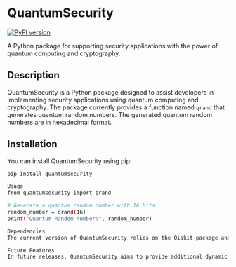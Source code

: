 # QuantumSecurity

[![PyPI version](https://badge.fury.io/py/quantumsecurity.svg)](https://badge.fury.io/py/quantumsecurity)

A Python package for supporting security applications with the power of quantum computing and cryptography.

## Description

QuantumSecurity is a Python package designed to assist developers in implementing security applications using quantum computing and cryptography. The package currently provides a function named `qrand` that generates quantum random numbers. The generated quantum random numbers are in hexadecimal format.

## Installation

You can install QuantumSecurity using pip:

```bash
pip install quantumsecurity

Usage
from quantumsecurity import qrand

# Generate a quantum random number with 16 bits
random_number = qrand(16)
print("Quantum Random Number:", random_number)

Dependencies
The current version of QuantumSecurity relies on the Qiskit package and its 'qasm_simulator' for quantum random number generation. In future iterations, support for other simulators from Amazon Braket and Quantum Hardware facilities will be added to the 'qrand' function.

Future Features
In future releases, QuantumSecurity aims to provide additional dynamic functions related to quantum cryptography and post-quantum cryptography. These functions will empower developers to streamline their security implementations without writing extensive code.